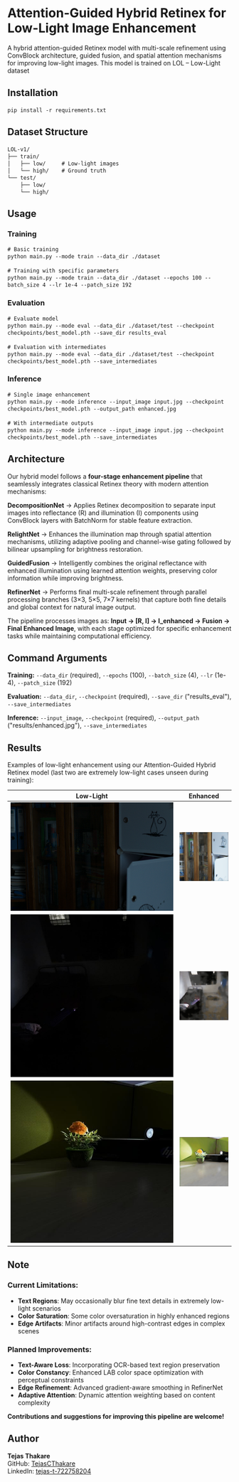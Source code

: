 # Attention-Guided Hybrid Retinex for Low-Light Image Enhancement

A hybrid attention-guided Retinex model with multi-scale refinement using ConvBlock architecture, guided fusion, and spatial attention mechanisms for improving low-light images. This model is trained on LOL – Low-Light dataset 


## Installation

```
pip install -r requirements.txt
```

## Dataset Structure

```
LOL-v1/
├── train/
│   ├── low/     # Low-light images
│   └── high/    # Ground truth
└── test/
    ├── low/
    └── high/
```

## Usage

### Training
```
# Basic training
python main.py --mode train --data_dir ./dataset

# Training with specific parameters  
python main.py --mode train --data_dir ./dataset --epochs 100 --batch_size 4 --lr 1e-4 --patch_size 192
```

### Evaluation
```
# Evaluate model
python main.py --mode eval --data_dir ./dataset/test --checkpoint checkpoints/best_model.pth --save_dir results_eval

# Evaluation with intermediates
python main.py --mode eval --data_dir ./dataset/test --checkpoint checkpoints/best_model.pth --save_intermediates
```

### Inference
```
# Single image enhancement
python main.py --mode inference --input_image input.jpg --checkpoint checkpoints/best_model.pth --output_path enhanced.jpg

# With intermediate outputs
python main.py --mode inference --input_image input.jpg --checkpoint checkpoints/best_model.pth --save_intermediates
```

## Architecture

Our hybrid model follows a **four-stage enhancement pipeline** that seamlessly integrates classical Retinex theory with modern attention mechanisms:

**DecompositionNet** → Applies Retinex decomposition to separate input images into reflectance (R) and illumination (I) components using ConvBlock layers with BatchNorm for stable feature extraction.

**RelightNet** → Enhances the illumination map through spatial attention mechanisms, utilizing adaptive pooling and channel-wise gating followed by bilinear upsampling for brightness restoration.

**GuidedFusion** → Intelligently combines the original reflectance with enhanced illumination using learned attention weights, preserving color information while improving brightness.

**RefinerNet** → Performs final multi-scale refinement through parallel processing branches (3×3, 5×5, 7×7 kernels) that capture both fine details and global context for natural image output.

The pipeline processes images as: **Input → [R, I] → I_enhanced → Fusion → Final Enhanced Image**, with each stage optimized for specific enhancement tasks while maintaining computational efficiency.


## Command Arguments

**Training:** `--data_dir` (required), `--epochs` (100), `--batch_size` (4), `--lr` (1e-4), `--patch_size` (192)

**Evaluation:** `--data_dir`, `--checkpoint` (required), `--save_dir` ("results_eval"), `--save_intermediates`

**Inference:** `--input_image`, `--checkpoint` (required), `--output_path` ("results/enhanced.jpg"), `--save_intermediates`

## Results

Examples of low-light enhancement using our Attention-Guided Hybrid Retinex model (last two are extremely low-light cases unseen during training):

| Low-Light | Enhanced |
|-----------|----------|
| ![low1](results/lowlight1.png) | ![enhanced1](results/testc.png) |
| ![low2](results/roomtej_resized.jpeg) | ![enhanced2](results/roomtejench.png) |
| ![low3](results/flower_resized.jpeg) | ![enhanced3](results/flowerenh.png) |

## Note

### Current Limitations:
- **Text Regions**: May occasionally blur fine text details in extremely low-light scenarios
- **Color Saturation**: Some color oversaturation in highly enhanced regions  
- **Edge Artifacts**: Minor artifacts around high-contrast edges in complex scenes

### Planned Improvements:
- **Text-Aware Loss**: Incorporating OCR-based text region preservation
- **Color Constancy**: Enhanced LAB color space optimization with perceptual constraints
- **Edge Refinement**: Advanced gradient-aware smoothing in RefinerNet
- **Adaptive Attention**: Dynamic attention weighting based on content complexity

**Contributions and suggestions for improving this pipeline are welcome!**

  
## Author

**Tejas Thakare**  
GitHub: [TejasCThakare](https://github.com/TejasCThakare)  
LinkedIn: [tejas-t-722758204](https://www.linkedin.com/in/tejas-t-722758204)
```
